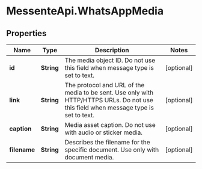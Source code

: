 # MessenteApi.WhatsAppMedia

## Properties

Name | Type | Description | Notes
------------ | ------------- | ------------- | -------------
**id** | **String** | The media object ID. Do not use this field when message type is set to text. | [optional] 
**link** | **String** | The protocol and URL of the media to be sent. Use only with HTTP/HTTPS URLs.       Do not use this field when message type is set to text. | [optional] 
**caption** | **String** | Media asset caption. Do not use with audio or sticker media. | [optional] 
**filename** | **String** | Describes the filename for the specific document. Use only with document media. | [optional] 


